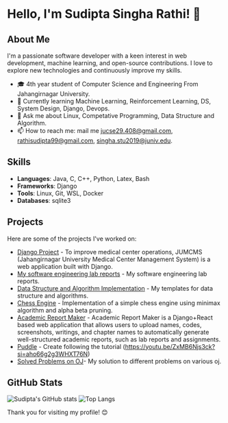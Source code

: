 # Hello, I'm Sudipta Singha Rathi! 👋

## About Me
I'm a passionate software developer with a keen interest in web development, machine learning, and open-source contributions. I love to explore new technologies and continuously improve my skills.

- 🎓 4th year student of Computer Science and Engineering From Jahangirnagar University.
- 🌱 Currently learning Machine Learning, Reinforcement Learning, DS, System Design, Django, Devops.
- 💬 Ask me about Linux, Competative Programming, Data Structure and Algorithm.
- 📫 How to reach me: mail me jucse29.408@gmail.com, rathisudipta99@gmail.com, singha.stu2019@juniv.edu.

## Skills
- **Languages**: Java, C, C++, Python, Latex, Bash
- **Frameworks**: Django
- **Tools**: Linux, Git, WSL, Docker
- **Databases**: sqlite3

## Projects
Here are some of the projects I've worked on:

- [Django Project](https://github.com/sudiptarathi2020/JUMCMS-Jahangirnagar-University-Medical-Center-Management-System) - To improve medical center operations, JUMCMS (Jahangirnagar University Medical Center Management System) is a web application built with Django.
- [My software engineering lab reports](https://github.com/sudiptarathi2020/Software-Engineering-Lab-CSE404-Reports.git) - My software engineering lab reports.
- [Data Structure and Algorithm Implementation](https://github.com/sudiptarathi2020/Data-structures-and-Algorithms-in-cpp) - My templates for data structure and algorithms.
- [Chess Engine](https://github.com/sudiptarathi2020/Simple-Chess-Engine) - Implementation of a simple chess engine using minimax algorithm and alpha beta pruning.
- [Academic Report Maker](https://github.com/sudiptarathi2020/academic-report-maker) - Academic Report Maker is a Django+React based web application that allows users to upload names, codes, screenshots, writings, and chapter names to automatically generate well-structured academic reports, such as lab reports and assignments.
- [Puddle](https://github.com/sudiptarathi2020/puddle) - Create following the tutorial (https://youtu.be/ZxMB6Njs3ck?si=aho66g2g3WHXT76N)
- [Solved Problems on OJ](https://github.com/sudiptarathi2020/Problem-Solves)- My solution to different problems on various oj.

## GitHub Stats
![Sudipta's GitHub stats](https://github-readme-stats.vercel.app/api?username=sudiptarathi2020&show_icons=true&theme=radical)
![Top Langs](https://github-readme-stats.vercel.app/api/top-langs/?username=sudiptarathi2020&layout=compact&theme=radical)

Thank you for visiting my profile! 😊
